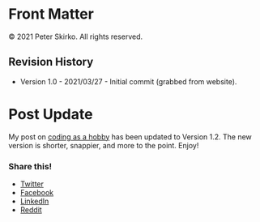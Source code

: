 # Front Matter

© 2021 Peter Skirko. All rights reserved.

## Revision History

* Version 1.0 - 2021/03/27 - Initial commit (grabbed from website).

# Post Update

My post on [coding as a hobby](https://www.pskirko.com/2019/02/02/coding-as-a-hobby/) has been updated to Version 1.2. The new version is shorter, snappier, and more to the point. Enjoy!

### Share this!

*   [Twitter](https://www.pskirko.com/2019/04/13/post-update-3/?share=twitter "Click to share on Twitter")
*   [Facebook](https://www.pskirko.com/2019/04/13/post-update-3/?share=facebook "Click to share on Facebook")
*   [LinkedIn](https://www.pskirko.com/2019/04/13/post-update-3/?share=linkedin "Click to share on LinkedIn")
*   [Reddit](https://www.pskirko.com/2019/04/13/post-update-3/?share=reddit "Click to share on Reddit")